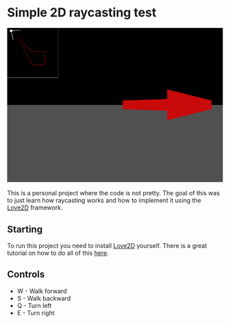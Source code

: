 # Simple 2D raycasting test

![Example of test](example.gif)

This is a personal project where the code is not pretty. The goal of this was to
just learn how raycasting works and how to implement it using the [Love2D](https://love2d.org) framework.

## Starting

To run this project you need to install [Love2D](https://love2d.org) yourself.
There is a great tutorial on how to do all of this [here](https://love2d.org/wiki/Getting_Started).

## Controls

* W - Walk forward
* S - Walk backward
* Q - Turn left
* E - Turn right
